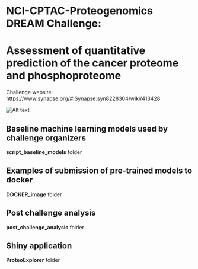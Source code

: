 # NCI-CPTAC-Proteogenomics DREAM Challenge: 
# Assessment of quantitative prediction of the cancer proteome and phosphoproteome

Challenge website: https://www.synapse.org/#!Synapse:syn8228304/wiki/413428

![Alt text](https://github.com/Sage-Bionetworks/NCI-CPTAC-Challenge/blob/master/image/SC_2_3.png)

## Baseline machine learning models used by challenge organizers

**script_baseline_models** folder

## Examples of submission of pre-trained models to docker

**DOCKER_image** folder

## Post challenge analysis

**post_challenge_analysis** folder 


## Shiny application

**ProteoExplorer** folder 
